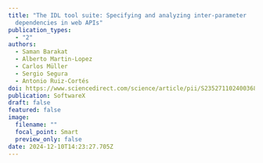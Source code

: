 ```yaml
---
title: "The IDL tool suite: Specifying and analyzing inter-parameter
  dependencies in web APIs"
publication_types:
  - "2"
authors:
  - Saman Barakat
  - Alberto Martin-Lopez
  - Carlos Müller
  - Sergio Segura
  - Antonio Ruiz-Cortés
doi: https://www.sciencedirect.com/science/article/pii/S2352711024003686
publication: SoftwareX
draft: false
featured: false
image:
  filename: ""
  focal_point: Smart
  preview_only: false
date: 2024-12-10T14:23:27.705Z
---
```

